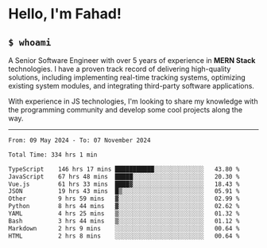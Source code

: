 <h1>Hello, I'm Fahad!</h1>

<h2><code>$ whoami</code></h2>

A Senior Software Engineer with over 5 years of experience in **MERN Stack** technologies. I have a proven track record of delivering high-quality solutions, including implementing real-time tracking systems, optimizing existing system modules, and integrating third-party software applications.

With experience in JS technologies, I'm looking to share my knowledge with the programming community and develop some cool projects along the way.

---

<!--START_SECTION:waka-->

```txt
From: 09 May 2024 - To: 07 November 2024

Total Time: 334 hrs 1 min

TypeScript    146 hrs 17 mins ███████████░░░░░░░░░░░░░░   43.80 %
JavaScript    67 hrs 48 mins  █████░░░░░░░░░░░░░░░░░░░░   20.30 %
Vue.js        61 hrs 33 mins  ████▓░░░░░░░░░░░░░░░░░░░░   18.43 %
JSON          19 hrs 43 mins  █▒░░░░░░░░░░░░░░░░░░░░░░░   05.91 %
Other         9 hrs 59 mins   ▓░░░░░░░░░░░░░░░░░░░░░░░░   02.99 %
Python        8 hrs 44 mins   ▓░░░░░░░░░░░░░░░░░░░░░░░░   02.62 %
YAML          4 hrs 25 mins   ▒░░░░░░░░░░░░░░░░░░░░░░░░   01.32 %
Bash          3 hrs 44 mins   ▒░░░░░░░░░░░░░░░░░░░░░░░░   01.12 %
Markdown      2 hrs 9 mins    ░░░░░░░░░░░░░░░░░░░░░░░░░   00.64 %
HTML          2 hrs 8 mins    ░░░░░░░░░░░░░░░░░░░░░░░░░   00.64 %
```

<!--END_SECTION:waka-->

<!--
**heyFahad/heyFahad** is a ✨ _special_ ✨ repository because its `README.md` (this file) appears on your GitHub profile.

Here are some ideas to get you started:

- 🔭 I’m currently working on ...
- 🌱 I’m currently learning ...
- 👯 I’m looking to collaborate on ...
- 🤔 I’m looking for help with ...
- 💬 Ask me about ...
- 📫 How to reach me: ...
- 😄 Pronouns: ...
- ⚡ Fun fact: ...
-->
